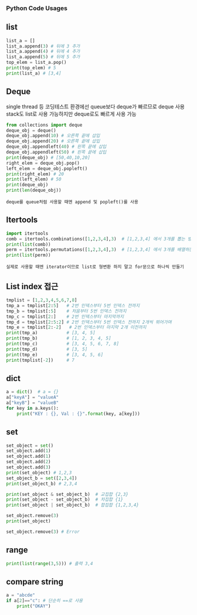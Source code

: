 ### Python Code Usages
## list
```python
list_a = []
list_a.append(3) # 뒤에 3 추가
list_a.append(4) # 뒤에 4 추가
list_a.append(5) # 뒤에 5 추가
top_elem = list_a.pop()
print(top_elem) # 5
print(list_a) # [3,4]
```

## Deque
single thread 등 코딩테스트 환경에선 queue보다 deque가 빠르므로 deque 사용
stack도 list로 사용 가능하지만 deque로도 빠르게 사용 가능
```python
from collections import deque
deque_obj = deque()
deque_obj.append(10) # 오른쪽 끝에 삽입
deque_obj.append(20) # 오른쪽 끝에 삽입
deque_obj.appendleft(40) # 왼쪽 끝에 삽입
deque_obj.appendleft(50) # 왼쪽 끝에 삽입
print(deque_obj) # [50,40,10,20]
right_elem = deque_obj.pop()
left_elem = deque_obj.popleft()
print(right_elem) # 20
print(left_elem) # 50
print(deque_obj)
print(len(deque_obj))
```
`deque를 queue처럼 사용할 때엔 append 및 popleft()를 사용`

## Itertools
```python
import itertools
comb = itertools.combinations([1,2,3,4],3)  # [1,2,3,4] 에서 3개를 뽑는 방법 (조합)
print(list(comb))
perm = itertools.permutations([1,2,3,4],3)  # [1,2,3,4] 에서 3개를 배열하는 방법 (배열)
print(list(perm))
```
`실제로 사용할 때엔 iterator이므로 list로 형변환 하지 말고 for문으로 하나씩 만들기`

## List index 접근
```python
tmplist = [1,2,3,4,5,6,7,8]
tmp_a = tmplist[2:5]   # 2번 인덱스부터 5번 인덱스 전까지
tmp_b = tmplist[:5]    # 처음부터 5번 인덱스 전까지
tmp_c = tmplist[2:]    # 2번 인덱스부터 마지막까지
tmp_d = tmplist[2:5:2] # 2번 인덱스부터 5번 인덱스 전까지 2개씩 뛰어가며
tmp_e = tmplist[2:-2]   # 2번 인덱스부터 마지막 2개 이전까지
print(tmp_a)           # [3, 4, 5]
print(tmp_b)           # [1, 2, 3, 4, 5]
print(tmp_c)           # [3, 4, 5, 6, 7, 8]
print(tmp_d)           # [3, 5]
print(tmp_e)           # [3, 4, 5, 6]
print(tmplist[-2])     # 7
```

## dict
```python
a = dict()  # a = {}
a["keyA"] = "valueA"
a["keyB"] = "valueB"
for key in a.keys():
    print("KEY : {}, Val : {}".format(key, a[key]))
```

## set
```python
set_object = set()
set_object.add(1)
set_object.add(1)
set_object.add(2)
set_object.add(3)
print(set_object) # 1,2,3
set_object_b = set([2,3,4])
print(set_object_b) # 2,3,4

print(set_object & set_object_b)  # 교집합 {2,3}
print(set_object - set_object_b)  # 차집합 {1}
print(set_object | set_object_b)  # 합집합 {1,2,3,4}

set_object.remove(3)
print(set_object)

set_object.remove(3) # Error
```

## range
```python
print(list(range(3,5))) # 출력 3,4
```

## compare string
```python
a = "abcde"
if a[2]=="c": # 단순히 ==로 사용
    print("OKAY")
```